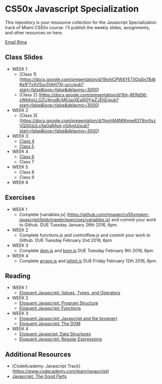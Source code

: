 # CS50x Javascript Specialization

This repository is your ressource collection for the Javascript Specialization track of Miami CS50x course. I'll publish the weekly slides, assignments, and other resources on here.

[Email Rima](<mailto:rima.gerhard@gmail.com>)

## Class Slides
* WEEK 1
  * [Class 1] (https://docs.google.com/presentation/d/19yhlCPW4YETIIOq5n7B4tKe1F7xXVSxcDlAH7Xl-ucc/pub?start=false&loop=false&delayms=3000)
  * [Class 2] (https://docs.google.com/presentation/d/1bh-8ERdS6-zWkKpU_GZU4mqBcMlUasXEa9I0YwZJEhE/pub?start=false&loop=false&delayms=3000)
* WEEK 2
  * [Class 3] (https://docs.google.com/presentation/d/1lgyhM4NNhmeR3T8nrlIvzVQ0GdJLxXaOaRApt-nSAmU/pub?start=false&loop=false&delayms=3000)
* WEEK 3
  * [Class 4](https://docs.google.com/presentation/d/1h5lyuoqCa9AquLeCirVCJ3bT8pMiDeQzwPHVUWkB81I/pub?start=false&loop=false&delayms=3000)
  * [Class 5](https://docs.google.com/presentation/d/1Ywk9qpGrJXRRIKvsxdGlsYXHpT2e986zS06jnOW0Kjs/pub?start=false&loop=false&delayms=3000)
* WEEK 4
  * [Class 6](https://docs.google.com/presentation/d/1qAexl0QADQ2S2uAPjSJUwvfMUcEmDytxP6SsWUidHig/pub?start=false&loop=false&delayms=3000)
  * Class 7
* WEEK 5
  * Class 8
  * Class 9
* WEEK 6

## Exercises
* WEEK 1
  * Complete [variables.js] (https://github.com/rimager/cs50xmiami-javascript/blob/master/exercises/variables.js) and commit your work to Github. DUE Tuesday January 26th 2016, 6pm.
* WEEK 2
  * Complete functions.js and controlflow.js and commit your work to Github. DUE Tuesday February 2nd 2016, 6pm
* WEEK 3
  * Complete [dom.js](https://github.com/rimager/cs50xmiami-javascript/blob/master/exercises/dom.js) and [bom.js](https://github.com/rimager/cs50xmiami-javascript/blob/master/exercises/bom.js) DUE Tuesday February 9th 2016, 6pm
* WEEK 4 
  * Complete [arrays.js](https://github.com/rimager/cs50xmiami-javascript/blob/master/exercises/arrays.js) and [jshint.js](https://github.com/rimager/cs50xmiami-javascript/blob/master/exercises/jshint.js) DUE Friday February 12th 2016, 6pm.

## Reading
* WEEK 1
  * [Eloquent Javascript: Values, Types, and Operators](http://eloquentjavascript.net/01_values.html)
* WEEK 2
  * [Eloquent Javascript: Program Structure](http://eloquentjavascript.net/02_program_structure.html)
  * [Eloquent Javascript: Functions](http://eloquentjavascript.net/03_functions.html)
* WEEK 3
  * [Eloquent Javascript: Javascript and the browser)](http://eloquentjavascript.net/12_browser.html)
  * [Eloquent Javascript: The DOM](http://eloquentjavascript.net/13_dom.html)
* WEEK 4
  * [Eloquent Javascipt: Data Structures](http://eloquentjavascript.net/04_data.html) 
  * [Eloquent Javascript: Regular Expressions](http://eloquentjavascript.net/09_regexp.html)

## Additional Resources
* [CodeAcademy: Javascript Track] (https://www.codecademy.com/learn/javascript)
* [Javascript: The Good Parts](https://www.youtube.com/watch?v=hQVTIJBZook)
